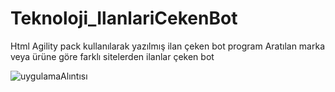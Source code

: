 # Teknoloji_IlanlariCekenBot
Html Agility pack kullanılarak yazılmış ilan çeken bot program
Aratılan marka veya ürüne göre farklı sitelerden ilanlar çeken bot 

![uygulamaAlıntısı](https://user-images.githubusercontent.com/82727570/163216610-2b371deb-89ac-4206-a365-4d6e3f98d140.PNG)
